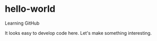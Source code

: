 # hello-world
Learning GitHub

It looks easy to develop code here.
Let's make something interesting.
